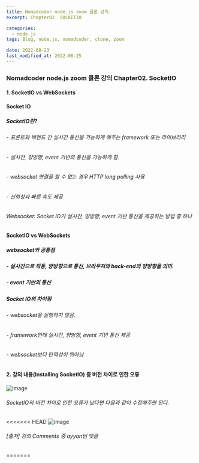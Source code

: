```yaml
---
title: Nomadcoder node.js zoom 클론 강의
excerpt: Chapter02. SOCKETIO

categories:
  - node.js
tags: Blog, node.js, nomadcoder, clone, zoom

date: 2022-08-23
last_modified_at: 2022-08-25
---
```


### Nomadcoder node.js zoom 클론 강의 Chapter02. SocketIO


#### 1. SocketIO vs WebSockets

#### Socket IO
##### SocketIO란?
###### - 프론트와 백엔드 간 실시간 통신을 가능하게 해주는 framework 또는 라이브러리
###### - 실시간, 양방향, event 기반의 통신을 가능하게 함.
###### - websocket 연결을 할 수 없는 경우 HTTP long polling 사용
###### - 신뢰성과 빠른 속도 제공

###### Websocket: Socket IO가 실시간, 양방향, event 기반 통신을 제공하는 방법 중 하나


#### SocketIO vs WebSockets
##### websocket와 공통점 
##### - 실시간으로 작동, 양방향으로 통신, 브라우저와 back-end의 양방향을 의미. 
##### - event 기반의 통신
##### Socket IO의 차이점 
###### - websocket을 실행하지 않음. 
###### - framework인데 실시간, 양방향, event 기반 통신 제공
###### - websocket보다 탄력성이 뛰어남

#### 2. 강의 내용(Installing SocketIO) 중 버전 차이로 인한 오류
![image](https://user-images.githubusercontent.com/49359846/186481288-55c94901-71d5-470a-a299-6aac86175620.png)
###### SocketIO의 버전 차이로 인한 오류가 났다면 다음과 같이 수정해주면 된다.
<<<<<<< HEAD
![image](https://user-images.githubusercontent.com/49359846/186481614-146350a6-7b18-47de-a6e3-e63026a74825.png)
###### [출처] 강의 Comments 중 ayyan님 댓글
=======
